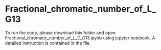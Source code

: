 # Fractional_chromatic_number_of_L_G13

To run the code, please download this folder and open Fractional_chromatic_number_of_L_D_G13.ipynb using jupyter notebook.
A detailed instruction is contained in the file.
